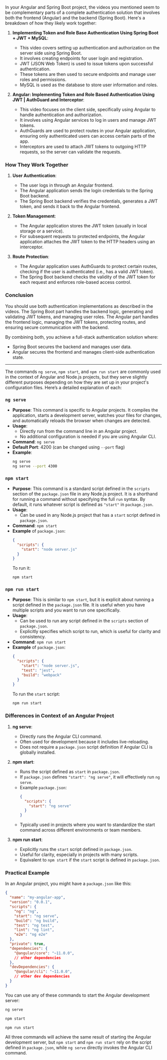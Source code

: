 In your Angular and Spring Boot project, the videos you mentioned seem to be complementary parts of a complete authentication solution that involves both the frontend (Angular) and the backend (Spring Boot). Here's a breakdown of how they likely work together:

1. **Implementing Token and Role Base Authentication Using Spring Boot + JWT + MySQL**:
   - This video covers setting up authentication and authorization on the server side using Spring Boot.
   - It involves creating endpoints for user login and registration.
   - JWT (JSON Web Token) is used to issue tokens upon successful authentication.
   - These tokens are then used to secure endpoints and manage user roles and permissions.
   - MySQL is used as the database to store user information and roles.

2. **Angular: Implementing Token and Role Based Authentication Using JWT | AuthGuard and Interceptor**:
   - This video focuses on the client side, specifically using Angular to handle authentication and authorization.
   - It involves using Angular services to log in users and manage JWT tokens.
   - AuthGuards are used to protect routes in your Angular application, ensuring only authenticated users can access certain parts of the app.
   - Interceptors are used to attach JWT tokens to outgoing HTTP requests, so the server can validate the requests.

### How They Work Together

1. **User Authentication**:
   - The user logs in through an Angular frontend.
   - The Angular application sends the login credentials to the Spring Boot backend.
   - The Spring Boot backend verifies the credentials, generates a JWT token, and sends it back to the Angular frontend.

2. **Token Management**:
   - The Angular application stores the JWT token (usually in local storage or a service).
   - For subsequent requests to protected endpoints, the Angular application attaches the JWT token to the HTTP headers using an interceptor.

3. **Route Protection**:
   - The Angular application uses AuthGuards to protect certain routes, checking if the user is authenticated (i.e., has a valid JWT token).
   - The Spring Boot backend checks the validity of the JWT token for each request and enforces role-based access control.

### Conclusion

You should use both authentication implementations as described in the videos. The Spring Boot part handles the backend logic, generating and validating JWT tokens, and managing user roles. The Angular part handles the frontend logic, managing the JWT tokens, protecting routes, and ensuring secure communication with the backend.

By combining both, you achieve a full-stack authentication solution where:
- Spring Boot secures the backend and manages user data.
- Angular secures the frontend and manages client-side authentication state.

---------------------------------------------------------------------------
The commands `ng serve`, `npm start`, and `npm run start` are commonly used in the context of Angular and Node.js projects, but they serve slightly different purposes depending on how they are set up in your project's configuration files. Here’s a detailed explanation of each:

### `ng serve`

- **Purpose**: This command is specific to Angular projects. It compiles the application, starts a development server, watches your files for changes, and automatically reloads the browser when changes are detected.
- **Usage**: 
  - Directly run from the command line in an Angular project.
  - No additional configuration is needed if you are using Angular CLI.
- **Command**: `ng serve`
- **Default Port**: 4200 (can be changed using `--port` flag)
- **Example**:
  ```bash
  ng serve
  ng serve --port 4300
  ```

### `npm start`

- **Purpose**: This command is a standard script defined in the `scripts` section of the `package.json` file in any Node.js project. It is a shorthand for running a command without specifying the full `run` syntax. By default, it runs whatever script is defined as `"start"` in `package.json`.
- **Usage**:
  - Can be used in any Node.js project that has a `start` script defined in `package.json`.
- **Command**: `npm start`
- **Example** of `package.json`:
  ```json
  {
    "scripts": {
      "start": "node server.js"
    }
  }
  ```
  To run it:
  ```bash
  npm start
  ```

### `npm run start`

- **Purpose**: This is similar to `npm start`, but it is explicit about running a script defined in the `package.json` file. It is useful when you have multiple scripts and you want to run one specifically.
- **Usage**:
  - Can be used to run any script defined in the `scripts` section of `package.json`.
  - Explicitly specifies which script to run, which is useful for clarity and consistency.
- **Command**: `npm run start`
- **Example** of `package.json`:
  ```json
  {
    "scripts": {
      "start": "node server.js",
      "test": "jest",
      "build": "webpack"
    }
  }
  ```
  To run the `start` script:
  ```bash
  npm run start
  ```

### Differences in Context of an Angular Project

1. **ng serve**:
   - Directly runs the Angular CLI command.
   - Often used for development because it includes live-reloading.
   - Does not require a `package.json` script definition if Angular CLI is globally installed.

2. **npm start**:
   - Runs the script defined as `start` in `package.json`.
   - If `package.json` defines `"start": "ng serve"`, it will effectively run `ng serve`.
   - Example `package.json`:
     ```json
     {
       "scripts": {
         "start": "ng serve"
       }
     }
     ```
   - Typically used in projects where you want to standardize the start command across different environments or team members.

3. **npm run start**:
   - Explicitly runs the `start` script defined in `package.json`.
   - Useful for clarity, especially in projects with many scripts.
   - Equivalent to `npm start` if the `start` script is defined in `package.json`.

### Practical Example

In an Angular project, you might have a `package.json` like this:

```json
{
  "name": "my-angular-app",
  "version": "0.0.1",
  "scripts": {
    "ng": "ng",
    "start": "ng serve",
    "build": "ng build",
    "test": "ng test",
    "lint": "ng lint",
    "e2e": "ng e2e"
  },
  "private": true,
  "dependencies": {
    "@angular/core": "~11.0.0",
    // other dependencies
  },
  "devDependencies": {
    "@angular/cli": "~11.0.0",
    // other dev dependencies
  }
}
```

You can use any of these commands to start the Angular development server:

```bash
ng serve
```

```bash
npm start
```

```bash
npm run start
```

All three commands will achieve the same result of starting the Angular development server, but `npm start` and `npm run start` rely on the script defined in `package.json`, while `ng serve` directly invokes the Angular CLI command.